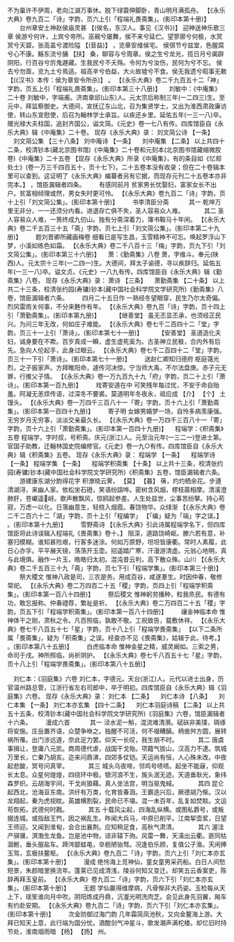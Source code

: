 <!-- { "loadSidebar": true } -->
不为巢许不伊周，老向江湖万事休。脱下绿蓑伸脚卧，青山明月满孤舟。
 【《永乐大典》卷九百二「诗」字韵，页六上引「程端礼畏斋集」。(影印本第十册)】 
　　台州章安土神赵侯庙灵甚 【(侯名，东汉人。事见《汉书》)】 迎神送神乐歌三章
侯游兮何许，上宾兮帝所。巫觋兮屡舞，侯不来兮延伫。望寥廓兮何极，水冥冥兮天碧。张高盖兮渡险隘 【(音益)】 ，览章安维侯宅。
侯弭节兮兹堂，色腥腐兮心不康。觞东流兮脯 【扶】 桑，聊容与兮周章。侯之生兮龙光，揽日月兮阖辟阴阳，行百谷兮厉鬼遯藏。生我民兮不夭殇。令何为兮汝伤，民何为兮不忘。
侯去兮勿亟，览九土兮焉适。祖高辛兮伯益，大火故墟兮不食。侯无我遗兮昭事无斁 【(《汉书》本传：侯为章安令所杀)】 。
 【《永乐大典》卷二千九百五十二「神」字韵，页五上引「程端礼畏斋集」。(影印本第三十八册)】 
　刘敏中：《中庵集》二十卷
刘敏中，字端甫。济南章邱(山东)人。元太宗后称制三年(一二四三)生。至元中，拜监察御史。大德间，宣抚辽东山北，召为集贤学士。又出为淮西肃政廉访使，转山东宣慰使，后召为翰林学士承旨。以疾还乡里。延佑五年(一三一八)卒。赠光禄大夫柱国，追封齐国公，谥文简。《元史》卷一七八有传。四库馆臣自《永乐大典》辑《中庵集》二十卷。
现存《永乐大典》录：
刘文简公诗 【一条】 　刘文简公集 【三十八条】 
刘中庵诗 【一条】 　刘中庵集 【二条】 
以上共四十二条，校清钞本(藏北京图书馆)《中庵集》二十卷和元刻本(北京图书馆藏缩微胶卷)《中庵集》二十五卷 【现存《永乐大典》所录《中庵集》，有的条目如《忆郑处士》(卷一万三千四百五十，页十七下)，二十五卷本没有收录；但在二十卷辑本里可以查到。这证明了《永乐大典》编纂者另有它据，而现存元刊二十五卷本亦非完本。】 ，馆臣漏辑者四条。
　　有感同前月
贫家男长忧娶妇，富家女长不出户。贫富相倾理或然，男女失时更可怜。
 【《永乐大典》卷九百二「诗」字韵，页十上引「刘文简公集」。(影印本第十册)】 
　　书李清臣分斋
　　　其一
乾坤万里无非分，一一还须分内看。进退存亡俱不失，圣人容易众人难。
　　　其二
圣人容易众人难，一篑终成九仞山。独有分斋深着力，簿书鞍马十年闲。
 【《永乐大典》卷二千五百三十五「斋」字韵，页七上引「刘文简公集」。(影印本第二十九册)】 
　　题刘晋卿所藏画梅卷
细看已是写生昌，玉雪精神不可忘。唤起罗浮山下梦，小溪如练色如霜。
 【《永乐大典》卷二千八百十三「梅」字韵，页九下引「刘文简公集」。(影印本第三十六册)】 
　萧：《勤斋集》八卷
萧，字维斗。奉元(陕西)人。元太宗十三年(一二四一)生。大德间，拜太子谕德，寻以疾辞归。延佑五年(一三一八)卒。谥文贞。《元史》一八九有传。四库馆臣自《永乐大典》辑《勤斋集》八卷。
现存《永乐大典》录：
萧诗 【三条】 　萧勤斋集 【二十条】 
以上共二十三条，校清张约园(寿镛)钞本(藏中国社会科学院文学研究所)《勤斋集》八卷，馆臣漏辑者六条。
　　四月二十五日作
一熟经冬望眼穿，民生乃尔太奇偏。烈风雷雨关何事，不分来麰作有年。
 【《永乐大典》卷九百「诗」字韵，页十四上引「萧勤斋集」。(影印本第九册)】 
　　 【继善堂】 
虽无丕显丕承，也须经正民兴。为问三年无改，何如庄子难能。
 【《永乐大典》卷七千二百四十二「堂」字韵，页三十一上引「萧诗」。(影印本第七十一册)】 
　　 【安善堂】 
圣道造化夫妇，诚身要在不欺。百岁真成一瞬，虚生虚死奚为。古圣神立民极，合内外有后先。急向人伦起手，此身过眼云。
 【《永乐大典》卷七千二百四十二「堂」字韵，页三十一下引「萧诗」。(影印本第七十一册)】 
　　送赵仁卿知归德府
枢庭蔼光烈，之子振家声。方拜睢阳命，遽传河决惊。宁当师大禹，不尔法盘庚。赤子元无罪，行推父子情。
 【《永乐大典》卷一万九百九十九「府」字韵，页二十上引「萧诗」。(影印本第一百九册)】 
　　戏寄安道在中
可笑残年每过忧，不安于命自贻羞。阿凝无恙烦传语，过深冬不要裘。莫道明年冬夜永，祗应成 【介】  【个】 土馒头。
 【《永乐大典》卷一万四千三百八十一「寄」字韵，页十六上引「萧勤斋集」。(影印本第一百四十九册)】 
　　寄子明
女嫁男婚梦一场，自怜多病羡康强。无穷岁月无穷事，淡淡交亲最久长。
 【《永乐大典》卷一万四千三百八十一「寄」字韵，页十六上引「萧勤斋集」。(影印本第一百四十九册)】 
　程端学：《积斋集》五卷
程端学，字时叔，号积斋。庆元(浙江)人。元至治元年(一三二一)登进士第。官国子助教，迁翰林国史院编修官。《元史》卷一九○有传。四库馆臣自《永乐大典》辑《积斋集》五卷。
现存《永乐大典》录：
程端学 【一条】 　程端学诗 【一条】 
程端学集 【一条】 　程端学积斋集 【十条】 
以上共十三条，校清张约园(寿镛)钞本(藏中国社会科学院文学研究所)《积斋集》五卷，馆臣漏辑者六条。
　　游建康东湖分韵得花字
积潦晓云霁， 【莫】  【暮】 蒨，灼灼栖余花。步遵清湖浔，来幽人家。依松坐石磴，笑语纷諠哗。密树含风烟，樛枝蓊相摩。清溪澄肺肝，苍巘遥岈。歌声散飘风，惊鸥起参差。人生处兹世，尘事苦纷拏。持心苟寂，万虑一以化。日落幽意生，轻桡入烟霞。春饶物华。众绿渐
 【《永乐大典》卷二千二百六十二「湖」字韵，页十上引「程编学」 【「编」疑为「端」字之误。】 。(影印本第十九册)】 
　　雪野斋诗 【《永乐大典》引此诗属程端学名下，但四库馆臣将此诗误辑入程端礼《畏斋集》卷十。】 
阻深，道路饶崎岖。滕六若有意，补塞归模糊。谁知甚险艰，行客多迷涂。何如万原野，坦坦皆康衢。常时人素履，此日心亦孚。平平展天镜，荡荡开玉壶。招遥踏广寒，汗漫游清虚。元翁心地明，真与此境俱。融作一片玉，皓皓归太初。混沌昔云判，高下散众殊。山川
 【《永乐大典》卷二千五百三十九「斋」字韵，页七下引「程端学集」。(影印本第三十册)】 
　　祭大稷文
惟神八政是司，三农是务。用成百谷，咸遂羣生。时因仲春，敬修常祀。
 【《永乐大典》卷二万四百二十五「稷」字韵，页四上引「程端学积斋集」。(影印本第一百八十四册)】 
　　祭后稷文
惟神躬劳播种，粒我烝民。有德有功，敢忘报称。仲春禋荐，繁祉是祈。
 【《永乐大典》卷二万四百二十五「稷」字韵，页五下引「程端学积斋集」。(影印本第一百八十四册)】 
　　禳金神临本命
惟神体干之刚，肃秋之令。凡百照临，孰敢不敬。工祝致告，载敷休祥。
 【《永乐大典》卷七千八百五十七「星」字韵，页十八上引「程端学畏斋集」 
【以下二条所属「畏斋集」，疑为「积斋集」之误。经查亦不见《畏斋集》，姑辑于此，待考。】 
。(影印本第八十五册)】 
　　白虎临本命
惟神金星之精，威灵阚如。三索之男，命司于戌。神所照临，尚祈阴护。
 【《永乐大典》卷七千八百五十七「星」字韵，页十八上引「程端学畏斋集」。(影印本第八十五册)】 


　刘仁本：《羽庭集》六卷
刘仁本，字德元。天台(浙江)人。元代以进士出身，历官温州路总管，江浙行省左右司郎中，卒于明初。四库馆臣自《永乐大典》辑《羽庭集》六卷。
现存《永乐大典》录：
刘仁本 【二条】 　刘仁本诗 【八条】 　刘仁本集 【一条】 
刘仁本亦玄集 【四十二条】 　刘仁本羽庭诗稿 【二条】 
以上共五十五条，校清钞本(藏中国社会科学院文学研究所)《羽庭集》六卷，馆臣漏辑者十六条。
　　漫成六首
　　　其一
泾水泥一斛，混流难清漪。碔砆非美璞，琱琢将安施。庄岳置齐语，众楚争咻之。独醒不可活，何不啜糟醨。柄凿舛方圆，展转祸所罹。出门涉远道，奈此足力罢。仰天一长叹，我生胡不时。
　　　其二
唐虞事揖让，登庸八元凯。商周德代虐，战国干戈殆。项籍气拔山，汉高力不逮。筑城万里长，亡秦乃胡亥。迩来问鼎沸，四郊多仗铠。天运尚有恒，人心殊未改。中夜起悲酸，冥号问真宰。
　　　其三
城头乌夜啼，邻鸡号啧啧。起坐不能寐，仰观长太息。众星何煌煌，四绕环中极。银河浪不生，旄头泯无迹。天道垂耿光，象纬森罗织。云胡海宇间，干戈尚狼藉。真人坐法宫，明当驱鬼蜮。
　　　其四
昆仑起西北，沧海亘东南。洪纤有万类，化育皆春涵。王霸迭兴后，厥德胡乃惭。汉以龙翔起，秦为虎视眈。英雄横割裂，民命已不堪。混一未百年，乱复如焚餤。文运苟恢拓，武德何时戡。
　　　其五
十载风尘起，四海乱纵横。或图私爵号，或叛据连城。或指敌王忾，因之祸乱生。昨闻大兵马，中原已削平。江南挈壶浆，日望王师迎。又闻到淮甸，会合出襄荆。应知稍足食，高秋气肃清。
　　　其六
渥洼产骐骥，溟渤生龙鱼。岂是池中物，谅非辕下驹。风雷一舞，天潢出云衢。匪同枯涸鲋，垂头服盐车。蹄涔鄙蛙黾，皁枥陋骀驽。况逢伯乐顾，复值公子渔。天闲捧玉驾，玄极扶鳌枢。
 【《永乐大典》卷九百二「诗」字韵，页六上引「刘仁本亦玄集」。(影印本第十册)】 
　　漫成
绝怜海上觅神仙，童女童男采药船。白日人间愁短景，朱颜暗里换流年。蓬莱已见成清浅，陵谷何知又变迁。却笑五云香案吏，陈辞再拜玉皇前。
 【《永乐大典》卷九百二「诗」字韵，页六下引「刘仁本亦玄集」。(影印本第十册)】 
　　无题
学仙赢得维摩病，凡骨惭非大药姿。玉检每从天上下，瑶笙谁向月中吹。阴阳炼成丹鼎，沆瀣光明洗肉芝。会见此身先羽翼，飚车有约赴安期。
 【《永乐大典》卷九百二「诗」字韵，页六下引「刘仁本亦玄集」。(影印本第十册)】 
　　次金防御过海门韵
几年霜简凤池秋，又向金鳌海上游。大拜已知天上意，此行端为国分忧。酒酣剑气冲星斗，歌发潮声满柁楼。却忆旧时持节处，淮南烟雨暗 【杨】  【扬】 州。
